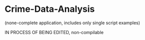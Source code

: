 # Crime-Data-Analysis

(none-complete application, includes only single script examples)

IN PROCESS OF BEING EDITED, non-compilable 
